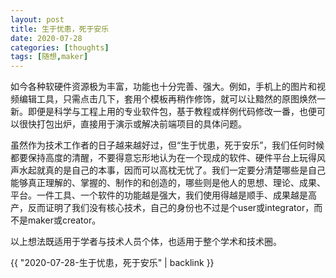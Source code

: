 ```yaml
---
layout: post
title: 生于忧患，死于安乐
date: 2020-07-28
categories: [thoughts]
tags: [随想,maker]
---
```


如今各种软硬件资源极为丰富，功能也十分完善、强大。例如，手机上的图片和视频编辑工具，只需点击几下，套用个模板再稍作修饰，就可以让黯然的原图焕然一新。即便是科学与工程上用的专业软件包，基于教程或样例代码修改一番，也便可以很快打包出炉，直接用于演示或解决前端项目的具体问题。

虽然作为技术工作者的日子越来越好过，但“生于忧患，死于安乐”，我们任何时候都要保持高度的清醒，不要得意忘形地认为在一个现成的软件、硬件平台上玩得风声水起就真的是自己的本事，因而可以高枕无忧了。我们一定要分清楚哪些是自己能够真正理解的、掌握的、制作的和创造的，哪些则是他人的思想、理论、成果、平台。一件工具、一个软件的功能越是强大，我们使用得越是顺手、成果越是高产，反而证明了我们没有核心技术，自己的身份也不过是个user或integrator，而不是maker或creator。

以上想法既适用于学者与技术人员个体，也适用于整个学术和技术圈。

{{ "2020-07-28-生于忧患，死于安乐" | backlink }}
